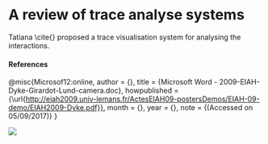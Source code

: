 # A review of trace analyse systems

Tatiana \cite{} proposed a trace visualisation system for analysing the interactions.

#### References

@misc{Microsof12:online,
author = {},
title = {Microsoft Word - 2009-EIAH-Dyke-Girardot-Lund-camera.doc},
howpublished = {\url{http://eiah2009.univ-lemans.fr/ActesEIAH09-postersDemos/EIAH-09-demo/EIAH2009-Dyke.pdf}},
month = {},
year = {},
note = {(Accessed on 05/09/2017)}
}

![](https://www.dropbox.com/s/9ejjssdgo7wc7xk/Interaction.png?dl=1)


